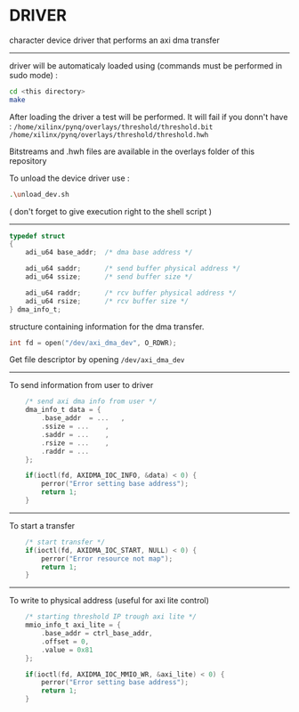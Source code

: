 # DRIVER

character device driver that performs an axi dma transfer

---

driver will be automaticaly loaded using (commands must be performed in sudo mode) :

```sh
cd <this directory>
make
```
After loading the driver a test will be performed. It will fail if you donn't have : 
`
/home/xilinx/pynq/overlays/threshold/threshold.bit
/home/xilinx/pynq/overlays/threshold/threshold.hwh
`

Bitstreams and .hwh files are available in the overlays folder of this repository

To unload the device driver use :
```sh
.\unload_dev.sh
```
( don't forget to give execution right to the shell script )

---

```c
typedef struct
{
    adi_u64 base_addr;  /* dma base address */

    adi_u64 saddr;      /* send buffer physical address */
    adi_u64 ssize;      /* send buffer size */

    adi_u64 raddr;      /* rcv buffer physical address */
    adi_u64 rsize;      /* rcv buffer size */
} dma_info_t;
```
structure containing information for the dma transfer.

```c
int fd = open("/dev/axi_dma_dev", O_RDWR);
```
Get file descriptor by opening `/dev/axi_dma_dev`

---

To send information from user to driver

```c
    /* send axi dma info from user */
    dma_info_t data = {
        .base_addr  = ...   ,
        .ssize = ...    ,
        .saddr = ...    , 
        .rsize = ...    ,
        .raddr = ... 
    };

    if(ioctl(fd, AXIDMA_IOC_INFO, &data) < 0) {
        perror("Error setting base address");
        return 1;
    }
```

---
To start a transfer 

```c
    /* start transfer */
    if(ioctl(fd, AXIDMA_IOC_START, NULL) < 0) {
        perror("Error resource not map");
        return 1;
    }
```
---
To write to physical address (useful for axi lite control)

```c
    /* starting threshold IP trough axi lite */
    mmio_info_t axi_lite = {
        .base_addr = ctrl_base_addr,
        .offset = 0, 
        .value = 0x81
    };

    if(ioctl(fd, AXIDMA_IOC_MMIO_WR, &axi_lite) < 0) {
        perror("Error setting base address");
        return 1;
    }
```